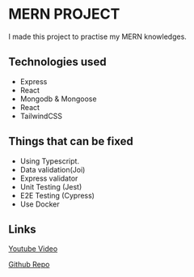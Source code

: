 # MERN PROJECT

I made this project to practise my MERN knowledges.

## Technologies used

* Express
* React
* Mongodb & Mongoose
* React
* TailwindCSS

## Things that can be fixed

- Using Typescript.
- Data validation(Joi)
- Express validator
- Unit Testing (Jest)
- E2E Testing (Cypress)
- Use Docker
## Links

[Youtube Video](https://www.youtube.com/watch?v=zm5gpipw3HM)

[Github Repo](https://github.com/FaztWeb/mern-context-crud)
